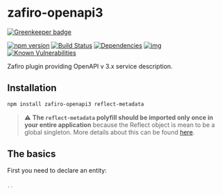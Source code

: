 # zafiro-openapi3

[![Greenkeeper badge](https://badges.greenkeeper.io/metadevpro/zafiro-openapi3.svg)](https://greenkeeper.io/)

[![npm version](https://badge.fury.io/js/zafiro-openapi3.svg)](http://badge.fury.io/js/zafiro-openapi3)
[![Build Status](https://travis-ci.org/metadevpro/zafiro-openapi3.svg?branch=master)](https://travis-ci.org/metadevpro/zafiro-openapi3)
[![Dependencies](https://david-dm.org/metadevpro/zafiro-openapi3.svg)](https://david-dm.org/metadevpro/zafiro-openapi3#info=dependencies)
[![img](https://david-dm.org/metadevpro/zafiro-openapi3/dev-status.svg)](https://david-dm.org/metadevpro/zafiro-openapi3/#info=devDependencies)
[![Known Vulnerabilities](https://snyk.io/test/github/metadevpro/zafiro-openapi3/badge.svg)](https://snyk.io/test/github/metadevpro/zafiro-openapi3)

Zafiro plugin providing OpenAPI v 3.x service description.


## Installation

```sh
npm install zafiro-openapi3 reflect-metadata
```

> :warning: **The `reflect-metadata` polyfill should be imported only once in your entire application** because the Reflect object is mean to be a global singleton. More details about this can be found [here](https://github.com/inversify/InversifyJS/issues/262#issuecomment-227593844).

## The basics

First you need to declare an entity:

```ts

``
